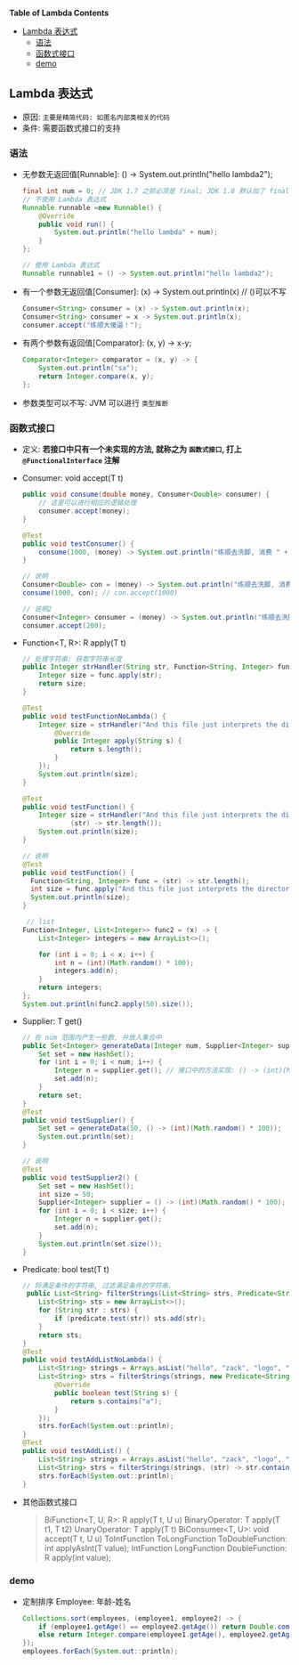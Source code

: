 **Table of Lambda Contents**

- [Lambda 表达式](#lambda-%E8%A1%A8%E8%BE%BE%E5%BC%8F)
  - [语法](#%E8%AF%AD%E6%B3%95)
  - [函数式接口](#%E5%87%BD%E6%95%B0%E5%BC%8F%E6%8E%A5%E5%8F%A3)
  - [demo](#demo)

## Lambda 表达式

- 原因: `主要是精简代码: 如匿名内部类相关的代码`
- 条件: 需要函数式接口的支持

### 语法

- 无参数无返回值[Runnable]: () -> System.out.println("hello lambda2");

  ```java
  final int num = 0; // JDK 1.7 之前必须是 final; JDK 1.8 默认加了 final: 不能让改变 num.
  // 不使用 Lambda 表达式
  Runnable runnable =new Runnable() {
      @Override
      public void run() {
          System.out.println("hello lambda" + num);
      }
  };

  // 使用 Lambda 表达式
  Runnable runnable1 = () -> System.out.println("hello lambda2");
  ```

- 有一个参数无返回值[Consumer]: (x) -> System.out.println(x) // ()可以不写

  ```java
  Consumer<String> consumer = (x) -> System.out.println(x);
  Consumer<String> consumer = x -> System.out.println(x);
  consumer.accept("练顺大傻逼！");
  ```

- 有两个参数有返回值[Comparator]: (x, y) -> x-y;

  ```java
  Comparator<Integer> comparator = (x, y) -> {
      System.out.println("sa");
      return Integer.compare(x, y);
  };
  ```

- 参数类型可以不写: JVM 可以进行 `类型推断`

### 函数式接口

- 定义: **若接口中只有一个未实现的方法, 就称之为 `函数式接口`, 打上 `@FunctionalInterface` 注解**
- Consumer<T>: void accept(T t)

  ```java
  public void consume(double money, Consumer<Double> consumer) {
      // 这里可以进行相应的逻辑处理
      consumer.accept(money);
  }

  @Test
  public void testConsumer() {
      consume(1000, (money) -> System.out.println("练顺去洗脚, 消费 " + money + " 元."));
  }

  // 说明
  Consumer<Double> con = (money) -> System.out.println("练顺去洗脚, 消费 " + money + " 元.");
  consume(1000, con); // con.accept(1000)

  // 说明2
  Consumer<Integer> consumer = (money) -> System.out.println("练顺去洗脚, 消费 " + money + " 元.");
  consumer.accept(200);
  ```

- Function<T, R>: R apply(T t)

  ```java
  // 处理字符串: 获取字符串长度
  public Integer strHandler(String str, Function<String, Integer> func) {
      Integer size = func.apply(str);
      return size;
  }

  @Test
  public void testFunctionNoLambda() {
      Integer size = strHandler("And this file just interprets the directory information at that level.", new Function<String, Integer>() {
          @Override
          public Integer apply(String s) {
              return s.length();
          }
      });
      System.out.println(size);
  }

  @Test
  public void testFunction() {
      Integer size = strHandler("And this file just interprets the directory information at that level.",
              (str) -> str.length());
      System.out.println(size);
  }

  // 说明
  @Test
  public void testFunction() {
    Function<String, Integer> func = (str) -> str.length();
    int size = func.apply("And this file just interprets the directory information at that level.");
    System.out.println(size);
  }

   // list
  Function<Integer, List<Integer>> func2 = (x) -> {
      List<Integer> integers = new ArrayList<>();

      for (int i = 0; i < x; i++) {
          int n = (int)(Math.random() * 100);
          integers.add(n);
      }
      return integers;
  };
  System.out.println(func2.apply(50).size());
  ```

- Supplier<T>: T get()

  ```java
  // 在 num 范围内产生一些数, 并放入集合中
  public Set<Integer> generateData(Integer num, Supplier<Integer> supplier) {
      Set set = new HashSet();
      for (int i = 0; i < num; i++) {
          Integer n = supplier.get(); // 接口中的方法实现: () -> (int)(Math.random() * 100)
          set.add(n);
      }
      return set;
  }
  @Test
  public void testSupplier() {
      Set set = generateData(50, () -> (int)(Math.random() * 100));
      System.out.println(set);
  }

  // 说明
  @Test
  public void testSupplier2() {
      Set set = new HashSet();
      int size = 50;
      Supplier<Integer> supplier = () -> (int)(Math.random() * 100);
      for (int i = 0; i < size; i++) {
          Integer n = supplier.get();
          set.add(n);
      }
      System.out.println(set.size());
  }
  ```

- Predicate<T>: bool test(T t)
  ```java
  // 将满足条件的字符串, 过滤满足条件的字符串.
   public List<String> filterStrings(List<String> strs, Predicate<String> predicate) {
      List<String> sts = new ArrayList<>();
      for (String str : strs) {
          if (predicate.test(str)) sts.add(str);
      }
      return sts;
  }
  @Test
  public void testAddListNoLambda() {
      List<String> strings = Arrays.asList("hello", "zack", "logo", "fans");
      List<String> strs = filterStrings(strings, new Predicate<String>() {
          @Override
          public boolean test(String s) {
              return s.contains("a");
          }
      });
      strs.forEach(System.out::println);
  }
  @Test
  public void testAddList() {
      List<String> strings = Arrays.asList("hello", "zack", "logo", "fans");
      List<String> strs = filterStrings(strings, (str) -> str.contains("a"));
      strs.forEach(System.out::println);
  }
  ```
- 其他函数式接口
  > BiFunction<T, U, R>: R apply(T t, U u)
  > BinaryOperator<T>: T apply(T t1, T t2)
  > UnaryOperator<T>: T apply(T t)
  > BiConsumer<T, U>: void accept(T t, U u)
  > ToIntFunction<T> ToLongFunction<T> ToDoubleFunction<T>: int applyAsInt(T value);
  > IntFunction<R> LongFunction<R> DoubleFunction<R>: R apply(int value);

### demo

- 定制排序 Employee: 年龄-姓名
  ```java
  Collections.sort(employees, (employee1, employee2) -> {
      if (employee1.getAge() == employee2.getAge()) return Double.compare(employee1.getSalary(), employee2.getSalary());
      else return Integer.compare(employee1.getAge(), employee2.getAge());
  });
  employees.forEach(System.out::println);
  ```
